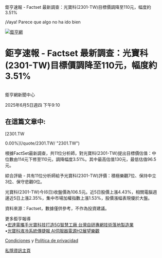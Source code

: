 鉅亨速報 - Factset 最新調查：光寶科(2301-TW)目標價調降至110元，幅度約3.51% 


¡Vaya! Parece que algo no ha ido bien

 

[![鉅亨網](https://s.yimg.com/ny/api/res/1.2/UM5hrThmhlnSiBO4o4qlLg--/YXBwaWQ9aGlnaGxhbmRlcjt3PTE0NjtoPTQ4O2NmPXdlYnA-/https://s.yimg.com/os/creatr-uploaded-images/2020-01/147c7630-36ab-11ea-ae7c-5ee7a0016555)](http://www.cnyes.com/ "鉅亨網")

# 鉅亨速報 - Factset 最新調查：光寶科(2301-TW)目標價調降至110元，幅度約3.51%

![](data:image/gif;base64,R0lGODlhAQABAIAAAAAAAP///ywAAAAAAQABAAACAUwAOw==)

鉅亨網新聞中心

2025年6月5日週四 下午9:10

## 在這篇文章中:

[2301.TW

0.00%](/quote/2301.TW/ "2301.TW")

根據FactSet最新調查，共11位分析師，對光寶科(2301-TW)提出目標價估值：中位數由114元下修至110元，調降幅度3.51%。其中最高估值130元，最低估值96.5元。

綜合評級 - 共有11位分析師給予光寶科(2301-TW)評價：積極樂觀7位、保持中立3位、保守悲觀0位。

光寶科(2301-TW)今(6日)收盤價為106.5元。近5日股價上漲4.43%，相關電腦週邊近5日上漲2.35%，集中市場加權指數上漲1.53%，股價漲幅表現優於大盤。

資料來源：Factset，數據僅供參考，不作為投資建議。

更多鉅亨報導  
•[宏達電攜手光寶科技打造5G智慧工廠 台灣自研專網技術落地製造業](https://news.cnyes.com/news/id/5998207?utm_source=yahoo&utm_medium=RSS&utm_campaign=relate)  
•[光寶科液冷系統傳捷報 AI伺服器電源H2展望樂觀](https://news.cnyes.com/news/id/5986206?utm_source=yahoo&utm_medium=RSS&utm_campaign=relate)

[Condiciones](https://guce.yahoo.com/terms?locale=zh-Hant-HK)  y [Política de privacidad](https://guce.yahoo.com/privacy-policy?locale=zh-Hant-HK)

[私隱資訊主頁](https://guce.yahoo.com/privacy-dashboard?locale=zh-Hant-HK)
